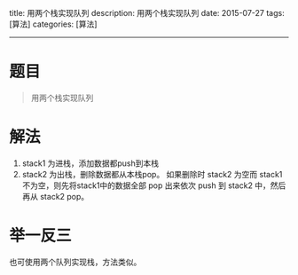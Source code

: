 title: 用两个栈实现队列
description: 用两个栈实现队列
date: 2015-07-27
tags:  [算法]
categories:  [算法]

------------------------
# 题目
>用两个栈实现队列

# 解法
1. stack1 为进栈，添加数据都push到本栈
2. stack2 为出栈，删除数据都从本栈pop。
 如果删除时 stack2 为空而 stack1 不为空，则先将stack1中的数据全部 pop 出来依次 push 到 stack2 中，然后再从 stack2 pop。

# 举一反三
也可使用两个队列实现栈，方法类似。

